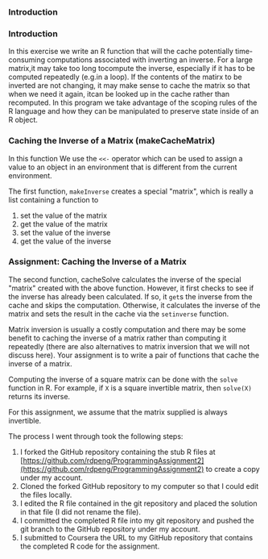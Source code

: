 ### Introduction

### Introduction

In this exercise we write an R function that will the cache potentially time-consuming computations associated with inverting an inverse. For a large matrix,it may take too long tocompute the inverse, especially if it has to be computed repeatedly (e.g.in a loop). If the contents of the matirx to be inverted are not changing, it may make sense to cache the matrix so that when we need it again, itcan be looked up in the cache rather than recomputed. In this program we take advantage of the scoping rules of the R language and how they can be manipulated to preserve state inside of an R object.

### Caching the Inverse of a Matrix (makeCacheMatrix)

In this function We use the `<<-` operator which can be used to
assign a value to an object in an environment that is different from the
current environment. 

The first function, `makeInverse` creates a special "matrix", which is
really a list containing a function to

1.  set the value of the matrix
2.  get the value of the matrix
3.  set the value of the inverse
4.  get the value of the inverse



### Assignment: Caching the Inverse of a Matrix

The second function, cacheSolve calculates the inverse of the special "matrix"
created with the above function. However, it first checks to see if the
inverse has already been calculated. If so, it `get`s the inverse from the
cache and skips the computation. Otherwise, it calculates the inverse of
the matrix and sets the result in the cache via the `setinverse`
function.

Matrix inversion is usually a costly computation and there may be some
benefit to caching the inverse of a matrix rather than computing it
repeatedly (there are also alternatives to matrix inversion that we will
not discuss here). Your assignment is to write a pair of functions that
cache the inverse of a matrix.

Computing the inverse of a square matrix can be done with the `solve`
function in R. For example, if `X` is a square invertible matrix, then
`solve(X)` returns its inverse.

For this assignment, we assume that the matrix supplied is always
invertible.

The process I went through took the following steps:

1.  I forked the GitHub repository containing the stub R files at
    [https://github.com/rdpeng/ProgrammingAssignment2](https://github.com/rdpeng/ProgrammingAssignment2)
    to create a copy under my account.
2.  Cloned the forked GitHub repository to my computer so that I could
    edit the files locally.
3.  I edited the R file contained in the git repository and placed the
    solution in that file (I did not rename the file).
4.  I committed the completed R file into my git repository and pushed the
    git branch to the GitHub repository under my account.
5.  I submitted to Coursera the URL to my GitHub repository that contains
    the completed R code for the assignment.


